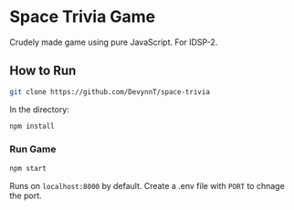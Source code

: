 # Space Trivia Game

Crudely made game using pure JavaScript. For IDSP-2.

## How to Run

```bash
git clone https://github.com/DevynnT/space-trivia
```

In the directory:

```bash
npm install
```

### Run Game

```bash
npm start
```

Runs on `localhost:8000` by default. Create a .env file with `PORT` to chnage the port.